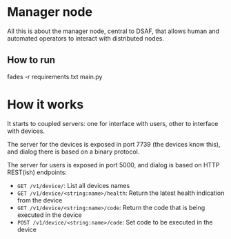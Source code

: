 # Manager node

All this is about the manager node, central to DSAF, that allows human and automated operators to interact with distributed nodes.


## How to run

fades -r requirements.txt main.py


# How it works

It starts to coupled servers: one for interface with users, other to interface with devices.

The server for the devices is exposed in port 7739 (the devices know this), and dialog there is based on a binary protocol.

The server for users is exposed in port 5000, and dialog is based on HTTP REST(ish) endpoints:

- `GET /v1/device/`: List all devices names
- `GET /v1/device/<string:name>/health`: Return the latest health indication from the device
- `GET /v1/device/<string:name>/code`: Return the code that is being executed in the device
- `POST /v1/device/<string:name>/code`: Set code to be executed in the device

